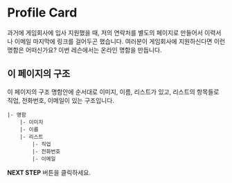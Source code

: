 # Profile Card

과거에 게임회사에 입사 지원했을 때, 저의 연락처를 별도의 페이지로 만들어서 이력서나 이메일 마지막에 링크를 걸어두곤 했습니다. 
여러분이 게임회사에 지원하신다면 이런 명함은 어떠신가요? 이번 레슨에서는 온라인 명함을 만듭니다. 


## 이 페이지의 구조

이 페이지의 구조 명함안에 순서대로 이미지, 이름, 리스트가 있고, 리스트의 항목들로 직업, 전화번호, 이메일이 있는 구조입니다.

```
|- 명함
    |- 이미지
    |- 이름
    |- 리스트
	    |- 직업
	    |- 전화번호
	    |- 이메일
```



**NEXT STEP** 버튼을 클릭하세요.